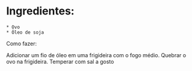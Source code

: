 # Ingredientes: 
    * Ovo
    * Óleo de soja 

Como fazer:

Adicionar um fio de óleo em uma frigideira com o fogo médio.
Quebrar o ovo na frigideira. Temperar com sal a gosto 
